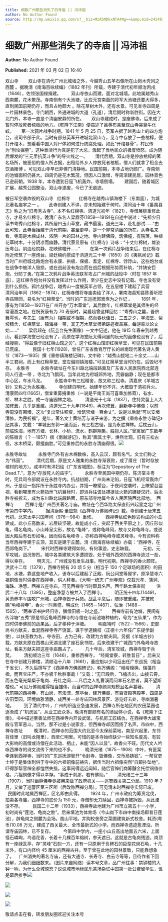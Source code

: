 ```yaml
---
title: 细数广州那些消失了的寺庙 || 冯沛祖
author: No Author Found
source: http://mp.weixin.qq.com/s?__biz=MzA5MDkxNTA4Ng==&amp;mid=2454910758&amp;idx=1&amp;sn=16dfabef12f5292fb7af6c9347d5b522&amp;chksm=87a23f47b0d5b6518ec9702a1b91c4a1c1596c4db092baf6e8b4fa186794b60c2bf94b66b3e9#rd
---
```


# 细数广州那些消失了的寺庙 || 冯沛祖

**Author:** No Author Found

**Published:** 2021 年 03 月 02 日 16:40

双山寺        双山寺在清代广州北城墙之外，今越秀山五羊石像所在山岗木壳冈之西麓 。据晚清《南海百咏续编》（1882 年刊）所载，寺建于清代初年顺治丙戌（1646），佐领张国禄捐建。        双山寺依山而建，面对北城墙。此地属越秀山西南麓，花木繁茂。寺南侧有个大池塘，比应元宫南面的将军大池塘还要大得多，直到民国前期仍存，而且占地颇大 。除花草树木外，还有水景。可见本寺四周是一片园林景色。寺门朝西，外通进城的大道（孔道），清后期时称新胜街。因在大北门外，本寺一直是个清幽安静的所在。      双山寺建成时，是座佛寺。后来成了暂时停放死者棺柩的地方。《乾隆下江南》便描述了吕英布亲至双山寺哭奠牛化蛟。      第一次鸦片战争时期，1841 年 5 月 25 日，英军占据了越秀山上的四方炮台，设司令部于此。当时有部分英军开进城北双山寺，见寺中存放了一些棺椁，便打开棺木，想看看中国人对尸体如何进行防腐处理。如此“开棺暴骨”，村民传为“刨坟掘墓”，这种亵渎行为真是犯了大忌，激起了当地民众的极度愤怒，成为随后爆发的“三元里抗英斗争”的导火线之一。      清代后期，双山寺是停放棺椁的著名场所，被恶俗的僧人所占据，出租给外乡人停放死者棺柩，僧人们就拿了租金去饮酒赌博 。可见双山寺早已非佛门清静地。民国前期，本寺占地仍颇广。寺南侧的池塘面积仍甚大。四周仍是花木繁茂，但因人口激增，寺周渐建民居，园林景色已逊前朝。1938 年，本寺遭到日寇飞机轰炸，寺墙倒塌。      建国后，随着城区扩展，越秀公园整治，双山寺遂废，今已了无痕迹。

被日军空袭炸毁的双山寺   红棉寺       红棉寺在越秀山镇海楼下（东南面），为城北著名庙宇之一 。      此寺创建人不详，亦未知始建于何时。清同治十年《番禺县志》称之为“旧粤秀古寺”，本不名红棉寺。清道光初年（1821），寺僧展腓重修此寺，才易名红棉寺。晚清广东名人梁鼎芬(1859—1919)在自述中说过：“先祖少日读书粤秀山红棉寺，其所居曰玉山草堂，藏书最富。道光三年，赴礼部试……”由此可知，此寺当始建于清代前期，甚至更早，是一个非常清幽的所在。从寺名来看，寺周是木棉成林、浓阴一片的园林之地。寺内建佛殿，筑佛幢，有院落，种植花草树木，十分阴凉而幽静。清代蔡显原有《红棉寺》诗咏：“十丈红棉树，雄姿压粤台。阴连经院静，花映佛幢开……”        在第一次鸦片战争结束后，在红棉寺附近修筑了一座炮台。梁廷楠约撰成于清道光三十年（1850）的《夷氛闻记》载当时广州府城北路炮台有永康、拱极、保极、耆定、红棉寺、饽饽山，这些炮台或在战争中被洋人毁损，或在战前没有炮台而在战后根据形势而补筑，“并铸安巨炮，分防丁勇。”在第二次鸦片战争英法联军攻占广州城的战役中（时在 1857 年底），这红棉寺炮台并没有发挥过什么作用，至少在史志中没有记载。寺也没有受到什么损伤。鸦片战争后，越秀山一度被英军占领，在五层楼下建起了兵营         清同治年间（1862－1874），红棉寺僧将寺庙卖给了洋人，署南海县知县陈善圻把寺庙赎回，易名为“红棉草堂”。当时的广东巡抚郭嵩焘为之作记 。       1891 年，康有为(1858—1927)在广州开办“万木草堂”，其后数年，红棉草堂是其师生的经常漫游之地。在祝贺康有为 70 寿辰时，粱启超曾这样回忆：“粤秀山之麓，吾侪舞雩也，与先生（康有为）相期或不相期，然而春秋佳日，三五之夕，学海堂、菊坡精舍、红棉草堂、镇海楼一带，其无万木草堂师弟踪迹者盖寡。每游率以论文始……”        梁启超在《阮芸台先生画像》一文中记述，他在 1915 年春来到越秀山，看到学海堂已经没有了，而原在学海堂阮太傅祠里的阮元的画像也没有了，后经搜剔，“得兹像于旧红棉山馆之旁”。这个红棉山馆即红棉草堂，可见在民国前期已荒废。        民国十七年(1928)，曾任广东省教育厅厅长的岭南现代著名诗人黄节（1873—1935）撰《重修镇海楼记碑》，文中称：“越秀山拔地二十余丈……山半三君祠，而上有红棉草堂，堂左偏则镇海楼。”可见红棉草堂当时仍在。后毁圮不存。  永胜寺         永胜寺故址在今东川路北端段路面及广东省人民医院西北部连同人行道一带 ，寺北为飞鹅冈。当年此地为府城郊外地，荒僻幽静；现在是都市中心区，车水马龙。        永胜寺中有三松精舍，故又称三松寺。清嘉庆《羊城古钞》又称之为永胜庵。        寺创建自明代。始建年份不详。大概毁于清初兵火。清康熙四年(1665)，僧宜重募捐重修（一说是平南王尚可喜重加修葺），有水、桥、林木之胜。成一寺庙园林之地。        清道光十七年（1837），住持灵苗上人大加修葺，几乎是重建。清道光二十九年(1849)，再次修葺，翻新寺中佛像；以前寺周没有围墙，这次“复出常住积资，增筑崇墉一百余丈”。说是以后就“可以安堵清修，为民祈福”。是年，著名文士黄培芳与诸子来游，为之撰《重修永胜寺碑记》纪其事，文载：“羊城出东郭一里而近，有三松古径，是为永胜禅林。后枕云山，前临珠海，地有方塘、长林、小桥、流水，鹤群翔集，胜擅人区。”曾寓居广东数年的陈徽言（？—1857）撰《南越游记》，称其“廓其土宇，焕然壮观。旧有三松古径，水木桥梁，颇擅幽胜。”可见重修后的永胜寺清幽得很。![](https://mmbiz.qpic.cn/mmbiz_jpg/PJWG74pLsMaPPlpAeHBUVS9g7pFDdEfM7SaiaELPcKcicYjf5ibpBhqeIgU7TRPHoDTRdJBycyQPQQ15VQvVAL9vg/640)

永胜寺故址         永胜寺门外有古木棉数株，高入云汉，颇有名气。文士们称之为“伟丽”。        清代后期，原是文人雅集的永胜寺渐衰败，成了厝庄（暂时存放棺材的地方）。咸丰时有洋妇绘《广东省城图》，标注为“Depository of The Dead.T.”，意为“存放死人的庙宇”。        永胜寺至民国中期仍存。陈济棠主粤时，宪兵司令部就设在永胜寺内。抗战初期，广州尚未沦陷，日寇飞机经常轰炸广州。于是设一指挥所于永胜寺内办公，并搭一瞭望台，于夜间空袭时，上瞭望台监视，看到哪里有火箭指示飞机目标时，即派兵往该处捕捉放火箭的嫌疑汉奸。后永胜寺被拆去，成为东川路北端段路面，原东部寺地属今省人民医院西北部地。  西禅寺         西禅寺是广州西关著名寺庙。故址在今西华路太保直街兴起里之北广州市第四中学内。        据清康熙·董应魁《西禅寺万佛阁碑记》载，寺创建于唐末五代初。北宋太平兴国年间（976—984）重修。        西禅寺依红色砂岩构成的小丘建成。此小丘高数米，岩层较坚硬，故能成小丘，突起于西关平原之上。因丘形似龟，得名龟岗。小山峰呈尖形，故名“龟峰”，或称龟峰冈，故寺又称龟峰寺。或说因大殿后有石形如龟，因而俗名龟峰寺 ，亦称西禅龟峰寺或灵峰寺。今有资料称当年西禅寺建于丘顶，其实是建于丘麓。清《南海百咏续编》亦载：“西禅寺，在西郊龟岗下。”        宋代时西禅寺建得如何，有何事迹，史志缺载。        元初，元军攻城，战况惨烈。城中各类建筑大多遭损毁，处于城外西郊的西禅寺逃过一劫，得以幸存。        明灭元。广州城没有发生战事。明代初期，西禅寺的香火颇旺。洪武十二年（1379），西禅寺拥有 20 顷 5 分（相当于 150 个足球场的面积）的田地、水塘，靠这些地产收入，该寺以后建起了正殿、阮公祠堂等屋宇，原净慧寺六祖铜像当时供奉在西禅寺，供人拜奉。《大明一统志·广州寺观》仅载光孝、蒲涧、海珠、净慧、西禅五座寺庙，可见西禅寺当时颇具名声。西华路太保直街         洪武二十八年（1395），整座净慧寺被并入了西禅寺。        明正统十四年(1449)，黄萧养率军围攻广州城，西禅寺毁于兵燹。战乱平息后，随即被重建。并被敕赐“龟峰禅寺”，香火一时鼎盛。明成化（1465－1487）、弘治（1488－1505），“两奉诏书护经归寺，膳僧田极一时之盛。”        西禅寺前有池塘，民间有传泮塘“五秀”原是邻近龟峰西禅寺的寺僧在寺前池塘种植的，号为“五仙果”，作为四时供奉佛前的蔬果品，后才移种于泮塘。        明嘉靖时（1522－1566），吏部尚书方献夫，垂涎西禅寺寺产饶富，谋于学道魏校（正德十六年任广东提学副使），以扶圣教为名，夺寺田，占为己有，改建为方献夫祠。另据《羊城古钞》载，方献夫原在西樵山天湖北建了座石泉书院，后来改建于广城西门外龟峰寺故址。看来方献夫把这座寺庙霸占了。        几十年后，清军攻城，西禅寺毁于兵燹。        清初顺治三年（1646），重修西禅寺， “经阁堂寮，转胜昔日” 。后来又在寺中创建万佛楼，清顺治十八年（1661），董应魁以少司寇出任广东巡抚（相当于省长），不久后撰写了《西禅寺万佛阁碑记》，称万佛阁：“嶒峻榱桷，瑞蔼丹楹，而百宝庄严，不亦极千秋胜事哉！”又载：“无已殿后，飞檐杰出，山接云霄，而五色毫光粲粲于龟岗、丹灶之间……凡后之人礼曹溪而问羊石名胜者，莫不望斯楼也。” 可见万佛阁建得相当雄伟，而当时的西禅寺颇具规模且名声甚著。        清代前期的西禅寺，有山岗，有溪流，筑亭台，建万佛阁，有百贤殿等殿宇，四周是农田菜园，环境幽雅清静，成西关一处寺庙园林风景区、游览好去处，寻幽消暑地。        到了清代中叶，广州的织造业急速发展，西禅寺所在地区的农田菜园也逐渐成了“机房区”，从业工匠众多。晚清有部颇有名的章回体小说，名《乾隆下江南》，书中描述至善法师在西禅寺内开设武馆，与机房工匠结仇，在西禅寺大雄宝殿与官军恶斗。当然，那不过是小说家言，但西禅寺却因而扬了名声。市四中，西禅寺故址         晚清时，西禅寺的范围大约北至今太保前菜地，南至兴起里，东邻将佳里（旧叫龙翔里），西至仁明里。可惜的是本寺始终缺少一些知名度高、有较大影响的高僧或诗僧在此活动、栖止，未能“因人以显”，故香火不旺。历代文人吟咏西禅寺的诗文流传下来的也不多。        晚清光绪（1875－1908）中叶，有匪案牵连到西禅寺，当时的广东巡抚游智开“令封寺，毁佛像，交币局铸钱”。一帮官吏士绅于是集体到供于寺中的六祖铜像前祷告，据传当时六祖像突然“自颠扑坠地”，吓得那帮官绅全都惶然失措，这事闹得远近闻知，随后官绅们商筹醵金托偿铜值价格，六祖铜像才得以幸存。“事成于刹那，若有佛助。”        清光绪三十三年（1907），当时幽静佛寺竟被用来做了政府机关——巡警西关第二分局。1910 年 7 月，又做了巡警区第三区所（后改称西禅分局）。可见清末时西禅寺实际已废。        民国时此地属西禅区，区名即由此得。       1924 年，广州市政府为筹资北伐，拍卖各寺庙，西禅寺的底价为 150 元，寺僧却无力赎回，西禅寺被拆毁，从此湮没不存。        民国二十二年（1933），西禅寺故地建为广州市立第五十一小学，初时尚有“莲池、龟岗之胜”。后来填池为体育场（今山岗下市四中南操场即昔日莲池），辟龟岗之侧麓为会场。凿山平地。并购校舍旁之菜圃建筑新式校舍。耗资(粤币)10.08 万元，建成了西关最大、全市最新式的小学。而西禅寺遗迹愈湮没。所谓寺庙园林，已不复存。        今第四中学内，一座小山丘高出地面五六米，上面怪石嶙峋，鸟语花香，长着十几棵百年榕树，参天遮日。这就是古龟岗残迹。岗顶有一座绿瓦亭，存“灵峰”石刻一方，还有一只原用于负碑石的巨型花岗石龟，十几米外，有口内径约 45 厘米的西禅古井。至于曾在此地的园林景致，只能靠想象了。    广州消失的著名寺庙，还有大通寺、长寿寺、白云寺等等，且待作者下回分解，为我们细细数来。（图片来自网络）读本号文章，品广州往事：禁钟楼的大钟一响，为什么全城惊恐？说说城市地标民乐茶场杂忆中国第一批公费留学生，谁是幕后推手![](https://mmbiz.qpic.cn/mmbiz_jpg/PJWG74pLsMaPPlpAeHBUVS9g7pFDdEfMH42PMB6bb1n8MbSBmczM9pfSxVbLic1mFnHRxJXwICnv98ZmU38dqfA/640)

![](https://mmbiz.qpic.cn/mmbiz_jpg/PJWG74pLsMaPPlpAeHBUVS9g7pFDdEfMDES7FHtAzv10ZP1uRLYfmg8DFe4rPxSC4yTdu6PW1Wstq4I3mXiaSEA/640)

![](https://mmbiz.qpic.cn/mmbiz_jpg/PJWG74pLsMaPPlpAeHBUVS9g7pFDdEfMt715VNibq1zHVjiaSPib0YISjlicJ0DMC5XWQTicyP1ibhnnvvbnz4HMXibhg/640)

![](https://mmbiz.qpic.cn/mmbiz_jpg/PJWG74pLsMaPPlpAeHBUVS9g7pFDdEfMkxCyzhUm857I1ZXowyVvKbnIlnZXrMuEhfiaR7NUHJ0BWBsvdxDYr9w/640)

敬请点击在看，转发朋友圈欢迎关注本号
